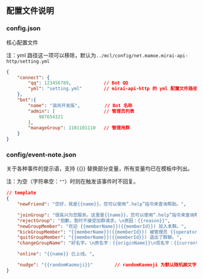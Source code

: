 
## 配置文件说明

### config.json

核心配置文件

注：yml 路径这一项可以移除，默认为`../mcl/config/net.mamoe.mirai-api-http/setting.yml`

```JSON
{
    "connect": {
        "qq": 123456789,            // Bot QQ
        "yml": "setting.yml"        // mirai-api-http 的 yml 配置文件路径
    },
    "bot":{
        "name": "洇岚开发版",         // Bot 名称
        "admin": [                  // 管理员列表
            987654321
        ],
        "manageGroup": 1101101110   // 管理用群
    }
}
```

### config/event-note.json

关于各种事件的提示语，支持 {{}} 替换部分变量，所有变量均已在模板中列出。

注：为空（字符串空：`""`）时则在触发该事件时不回复。

```JSON
// template
{
    "newFriend": "您好，我是{{name}}，您可以使用“.help”指令来查询帮助。",

    "joinGroup": "很高兴为您服务。这里是{{name}}，您可以使用“.help”指令来查询帮助。",
    "rejectGroup": "抱歉，暂时不接受加群请求。\n原因：{{reason}}",
    "newGroupMember": "欢迎 {{memberName}}({{memberId}}) 加入本群。",
    "kickGroupMember": "{{memberName}}({{memberId}}) 被管理员 {{operatorName}}({{operatorId}})移出群聊。",
    "quitGroupMember": "{{memberName}}({{memberId}}) 退出了群聊。",
    "changeGroupName": "好名字。\n原名字：{{originName}}\n现名字：{{currentName}}",

    "online": "{{name}} 已上线。",

    "nudge": "{{randomKaomoji}}"        // randomKaomoji 为默认随机颜文字，可以到 data/kaomoji.json 修改
}
```